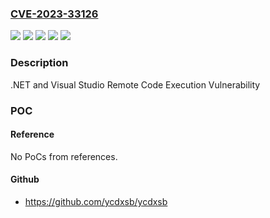 ### [CVE-2023-33126](https://cve.mitre.org/cgi-bin/cvename.cgi?name=CVE-2023-33126)
![](https://img.shields.io/static/v1?label=Product&message=.NET&color=blue)
![](https://img.shields.io/static/v1?label=Product&message=Microsoft%20Visual%20Studio&color=blue)
![](https://img.shields.io/static/v1?label=Version&message=17.2.0%3C%2017.2.16%20&color=brighgreen)
![](https://img.shields.io/static/v1?label=Version&message=6.0.0%3C%206.0.18%20&color=brighgreen)
![](https://img.shields.io/static/v1?label=Vulnerability&message=Remote%20Code%20Execution&color=brighgreen)

### Description

.NET and Visual Studio Remote Code Execution Vulnerability

### POC

#### Reference
No PoCs from references.

#### Github
- https://github.com/ycdxsb/ycdxsb


